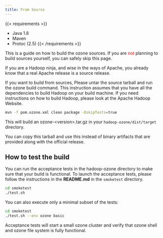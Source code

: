 ```yaml
---
title: From Source
---
```

<!---
  Licensed to the Apache Software Foundation (ASF) under one or more
  contributor license agreements.  See the NOTICE file distributed with
  this work for additional information regarding copyright ownership.
  The ASF licenses this file to You under the Apache License, Version 2.0
  (the "License"); you may not use this file except in compliance with
  the License.  You may obtain a copy of the License at

      http://www.apache.org/licenses/LICENSE-2.0

  Unless required by applicable law or agreed to in writing, software
  distributed under the License is distributed on an "AS IS" BASIS,
  WITHOUT WARRANTIES OR CONDITIONS OF ANY KIND, either express or implied.
  See the License for the specific language governing permissions and
  limitations under the License.
-->

{{< requirements >}}
 * Java 1.8
 * Maven
 * Protoc (2.5)
{{< /requirements >}}

<div class="alert alert-info" role="alert">This is a guide on how to build the ozone sources.  If you are <font
color="red">not</font>
planning to build sources yourself, you can safely skip this page.</div>

If you are a Hadoop ninja, and wise in the ways of Apache, you already know
that a real Apache release is a source release.

If you want to build from sources, Please untar the source tarball and run
the ozone build command. This instruction assumes that you have all the
dependencies to build Hadoop on your build machine. If you need instructions
on how to build Hadoop, please look at the Apache Hadoop Website.

```bash
mvn -f pom.ozone.xml clean package -DskipTests=true
```

This will build an ozone-\<version\>.tar.gz in your `hadoop-ozone/dist/target` directory.

You can copy this tarball and use this instead of binary artifacts that are
provided along with the official release.

## How to test the build

You can run the acceptance tests in the hadoop-ozone directory to make sure
that  your build is functional. To launch the acceptance tests, please follow
 the instructions in the **README.md** in the `smoketest` directory.

```bash
cd smoketest
./test.sh
```

 You can also execute only a minimal subset of the tests:

```bash
cd smoketest
./test.sh --env ozone basic
```

Acceptance tests will start a small ozone cluster and verify that ozone shell and ozone file
 system is fully functional.
